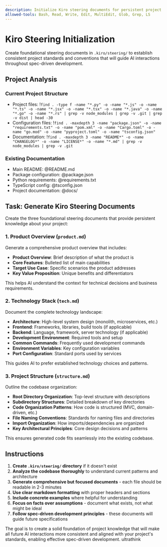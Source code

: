 ```yaml
---
description: Initialize Kiro steering documents for persistent project knowledge
allowed-tools: Bash, Read, Write, Edit, MultiEdit, Glob, Grep, LS
---
```


# Kiro Steering Initialization

Create foundational steering documents in `.kiro/steering/` to establish consistent project standards and conventions that will guide AI interactions throughout spec-driven development.

## Project Analysis

### Current Project Structure
- Project files: !`find . -type f -name "*.py" -o -name "*.js" -o -name "*.ts" -o -name "*.jsx" -o -name "*.tsx" -o -name "*.java" -o -name "*.go" -o -name "*.rs" | grep -v node_modules | grep -v .git | grep -v dist | head -30`
- Configuration files: !`find . -maxdepth 3 -name "package.json" -o -name "requirements.txt" -o -name "pom.xml" -o -name "Cargo.toml" -o -name "go.mod" -o -name "pyproject.toml" -o -name "tsconfig.json"`
- Documentation: !`find . -maxdepth 3 -name "README*" -o -name "CHANGELOG*" -o -name "LICENSE*" -o -name "*.md" | grep -v node_modules | grep -v .git`

### Existing Documentation
- Main README: @README.md
- Package configuration: @package.json
- Python requirements: @requirements.txt
- TypeScript config: @tsconfig.json
- Project documentation: @docs/

## Task: Generate Kiro Steering Documents

Create the three foundational steering documents that provide persistent knowledge about your project:

### 1. Product Overview (`product.md`)
Generate a comprehensive product overview that includes:
- **Product Overview**: Brief description of what the product is
- **Core Features**: Bulleted list of main capabilities
- **Target Use Case**: Specific scenarios the product addresses
- **Key Value Proposition**: Unique benefits and differentiators

This helps AI understand the context for technical decisions and business requirements.

### 2. Technology Stack (`tech.md`)
Document the complete technology landscape:
- **Architecture**: High-level system design (monolith, microservices, etc.)
- **Frontend**: Frameworks, libraries, build tools (if applicable)
- **Backend**: Language, framework, server technology (if applicable)
- **Development Environment**: Required tools and setup
- **Common Commands**: Frequently used development commands
- **Environment Variables**: Key configuration variables
- **Port Configuration**: Standard ports used by services

This guides AI to prefer established technology choices and patterns.

### 3. Project Structure (`structure.md`)
Outline the codebase organization:
- **Root Directory Organization**: Top-level structure with descriptions
- **Subdirectory Structures**: Detailed breakdown of key directories
- **Code Organization Patterns**: How code is structured (MVC, domain-driven, etc.)
- **File Naming Conventions**: Standards for naming files and directories
- **Import Organization**: How imports/dependencies are organized
- **Key Architectural Principles**: Core design decisions and patterns

This ensures generated code fits seamlessly into the existing codebase.

## Instructions

1. **Create `.kiro/steering/` directory** if it doesn't exist
2. **Analyze the codebase thoroughly** to understand current patterns and architecture
3. **Generate comprehensive but focused documents** - each file should be readable in 2-3 minutes
4. **Use clear markdown formatting** with proper headers and sections
5. **Include concrete examples** where helpful for understanding
6. **Focus on facts over assumptions** - document what exists, not what might be ideal
7. **Follow spec-driven development principles** - these documents will guide future specifications

The goal is to create a solid foundation of project knowledge that will make all future AI interactions more consistent and aligned with your project's standards, enabling effective spec-driven development.
ultrathink